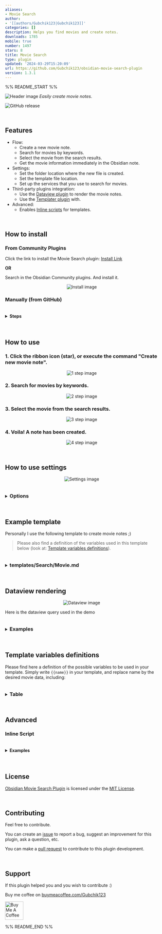 ```yaml
---
aliases:
- Movie Search
author:
- '[[authors/Gubchik123|Gubchik123]]'
categories: []
description: Helps you find movies and create notes.
downloads: 1785
mobile: true
number: 1497
stars: 8
title: Movie Search
type: plugin
updated: '2024-03-29T15:20:09'
url: https://github.com/Gubchik123/obsidian-movie-search-plugin
version: 1.3.1
---
```


%% README_START %%

![Header image](https://raw.githubusercontent.com/Gubchik123/obsidian-movie-search-plugin/HEAD/md_images/header.png)
_Easily create movie notes._

![GitHub release](https://img.shields.io/github/v/release/Gubchik123/obsidian-movie-search-plugin?sort=semver)

<br>

## Features

-   Flow:
    -   Create a new movie note.
    -   Search for movies by keywords.
    -   Select the movie from the search results.
    -   Get the movie information immediately in the Obsidian note.
-   Settings:
    -   Set the folder location where the new file is created.
    -   Set the template file location.
    -   Set up the services that you use to search for movies.
-   Third-party plugins integration:
    -   Use the [Dataview plugin](https://obsidian.md/plugins?id=dataview) to render the movie notes.
    -   Use the [Templater plugin](https://github.com/SilentVoid13/Templater) with.
-   Advanced:
    -   Enables [Inline scripts](#inline-script) for templates.

<br>

## How to install

### From Community Plugins

Click the link to install the Movie Search plugin: [Install Link](https://obsidian.md/plugins?id=movie-search)

**OR**

Search in the Obsidian Community plugins. And install it.

<p align="center"><img src="https://raw.githubusercontent.com/Gubchik123/obsidian-movie-search-plugin/HEAD/md_images/install.png" alt="Install image"/></p>

### Manually (from GitHub)

<details>
<summary><h4 style="display: inline-block;">Steps</h4></summary>
    
1. Clone the repository to your Obsidian plugins folder.

```bash
git clone https://github.com/Gubchik123/obsidian-movie-search-plugin.git
```

2. Install the dependencies.

```bash
yarn install
```

3. Build the plugin.

```bash
yarn build
```

4. Reload Obsidian and enable the plugin in the settings.
 </details>

<br>

## How to use

### 1. Click the ribbon icon (star), or execute the command "Create new movie note".

<p align="center"><img src="https://raw.githubusercontent.com/Gubchik123/obsidian-movie-search-plugin/HEAD/md_images/use/1.png" alt="1 step image"/></p>

### 2. Search for movies by keywords.

<p align="center"><img src="https://raw.githubusercontent.com/Gubchik123/obsidian-movie-search-plugin/HEAD/md_images/use/2.png" alt="2 step image"/></p>

### 3. Select the movie from the search results.

<p align="center"><img src="https://raw.githubusercontent.com/Gubchik123/obsidian-movie-search-plugin/HEAD/md_images/use/3.png" alt="3 step image"/></p>

### 4. Voila! A note has been created.

<p align="center"><img src="https://raw.githubusercontent.com/Gubchik123/obsidian-movie-search-plugin/HEAD/md_images/use/4.png" alt="4 step image"/></p>

<br>

## How to use settings

<p align="center"><img src="https://raw.githubusercontent.com/Gubchik123/obsidian-movie-search-plugin/HEAD/md_images/settings.png" alt="Settings image"/></p>

<details>
<summary><h3 style="display: inline-block;">Options</h3></summary>

### New file location

Set the folder location where the new file is created. Otherwise, a new file is created in the Obsidian Root folder.

### New file name format

Set the format of the new file name. The default is title of the movie.

### Template file

You can set the template file location. There is an example template at the bottom.

### Preferred locale

Set the preferred locale for the movie search. The default is 'auto', which means that the locale is automatically detected by user's query or browser settings.

### Ask preferred locale

Enable or disable the asking of the preferred locale before searching for movies.

### Open new movie note

Enable or disable the opening of the new movie note after creation.

### TMDB Settings

#### API Key

Set the API key for TMDB.

> You can get an API key from [developer.themoviedb.org](https://www.themoviedb.org/settings/api).

> You can use either "Access Token Auth" (JWT) or "API Key Auth".

#### Include adult

Enable or disable the inclusion of adult content in the search results.

</details>

<br>

## Example template

Personally I use the following template to create movie notes ;)

> Please also find a definition of the variables used in this template below (look at: [Template variables definitions](#template-variables-definitions)).

<details>
<summary><h3 style="display: inline-block;">templates/Search/Movie.md</h3></summary>

```markdown
---
created: "{{date:DD.MM.YYYY}} {{time:HH:mm}}"
tags:
    - Entertainment
    - { { media_type } }
status: TO WATCH
cover: "{{poster_path}}"
banner: "{{backdrop_path}}"
---

## 📺 -> {{title}}

![Cover](https://raw.githubusercontent.com/Gubchik123/obsidian-movie-search-plugin/HEAD/{{poster_path}})

### 1️⃣ -> Introduction

Title:: {{title}}
Tagline:: {{tagline}}
Release-date:: {{release_date}}
Rating:: {{vote_average}}
Vote-count:: {{vote_count}}

### 2️⃣ -> Summary

[Homepage]({{homepage}})
{{overview}}

### 3️⃣ -> My conclusion

...

#### Score:: 0

### 4️⃣ -> Global Information

Adult:: {{adult}}
Original-title:: {{original_title}}
Original-language:: {{original_language}}
Popularity:: {{popularity}}
Genres:: {{genres}}

Director:: {{director}}
Main-actors:: {{main_actors}}
Production-companies:: {{production_companies}}
Production-countries:: {{production_countries}}
Spoken-languages:: {{spoken_languages}}

### 5️⃣ -> TMDB information

ID:: {{id}}

![Backdrop](https://raw.githubusercontent.com/Gubchik123/obsidian-movie-search-plugin/HEAD/{{youtube_url}})
```

> The idea of the template was taken from the [OB_Template](https://github.com/llZektorll/OB_Template/blob/main/0A_Templates/0A_10_Entertainment/0A_10_2_Movies%26ShowReview.md). Look through the repository for more examples.

> I use the Obsidian plugin [Banners](https://obsidian.md/plugins?id=obsidian-banners) (in the note properties) to display the backdrop image.

</details>

<br>

## Dataview rendering

<p align="center"><img src="https://raw.githubusercontent.com/Gubchik123/obsidian-movie-search-plugin/HEAD/md_images/dataview.png" alt="Dataview image"/></p>

Here is the dataview query used in the demo

<details>
<summary><h3 style="display: inline-block;">Examples</h3></summary>

### List of watched movies

````
```dataview
TABLE WITHOUT ID
	"![|100](https://raw.githubusercontent.com/Gubchik123/obsidian-movie-search-plugin/HEAD/" + cover + ")" as Cover,
	link(file.link, Title) as Title,
	dateformat(Release-date, "yyyy") as Year,
	Vote-average as "Vote average",
	Original-title as "Org title",
	Score + " / 10" as Score
FROM  "My/Entertainments/Movies" AND #Movie
WHERE status = "WATCHED"
SORT Score DESC, Vote-average DESC, Title ASC
```
````

### List of movies to watch

````
```dataview
TABLE WITHOUT ID
	"![|100](https://raw.githubusercontent.com/Gubchik123/obsidian-movie-search-plugin/HEAD/" + cover + ")" as Cover,
	link(file.link, Title) as Title,
	dateformat(Release-date, "yyyy") as Year,
	Vote-average as "Vote average",
	Original-title as "Org title"
FROM  "My/Entertainments/Movies" AND #Movie
WHERE status = "TO WATCH"
SORT Vote-average DESC, Title ASC
```
````

</details>

<br>

## Template variables definitions

Please find here a definition of the possible variables to be used in your template. Simply write `{{name}}` in your template, and replace name by the desired movie data, including:

<details>
<summary><h3 style="display: inline-block;">Table</h3></summary>

| name                 | type    | description                            |
| -------------------- | ------- | -------------------------------------- |
| adult                | boolean | The adult status of the movie.         |
| backdrop_path        | string  | The backdrop image URL of the movie.   |
| main_actors          | string  | The main actors of the movie.          |
| media_type           | string  | It can be 'Movies' or 'TV'.            |
| director             | string  | The director of the movie.             |
| genres               | string  | The genres of the movie.               |
| homepage             | string  | The homepage of the movie.             |
| id                   | integer | The TMDB ID of the movie.              |
| original_language    | string  | The original language of the movie.    |
| original_title       | string  | The original title of the movie.       |
| overview             | string  | The overview of the movie.             |
| popularity           | float   | The popularity of the movie.           |
| poster_path          | string  | The cover image URL of the movie.      |
| production_companies | string  | The production companies of the movie. |
| production_countries | string  | The production countries of the movie. |
| release_date         | string  | The date the movie was published.      |
| spoken_languages     | string  | The spoken languages of the movie.     |
| tagline              | string  | The tagline of the movie.              |
| title                | string  | The title of the movie.                |
| vote_average         | float   | The average vote of the movie.         |
| vote_count           | integer | The vote count of the movie.           |
| youtube_url          | string  | The youtube trailer URL of the movie.  |

</details>

<br>

## Advanced

### Inline Script

<details>
<summary><h4 style="display: inline-block;">Examples</h4></summary>

#### To print out a movie object:

````
```json
<%=movie%>
```
````

or

````
```json
<%=JSON.stringify(movie, null, 2)%>
```
````

#### When you want to list or link genres:

```
---
Genres: <%=movie.genres.map(genre=>`\n  - ${genre}`).join('')%>
---

Genres: <%=movie.genres.map(genre => `[[Genre/${genre}]]`).join(', ')%>
```

</details>

<br>

## License

[Obsidian Movie Search Plugin](https://github.com/Gubchik123/obsidian-movie-search-plugin) is licensed under the [MIT License](https://github.com/Gubchik123/obsidian-movie-search-plugin/blob/master/LICENSE.md).

<br>

## Contributing

Feel free to contribute.

You can create an [issue](https://github.com/Gubchik123/obsidian-movie-search-plugin/issues/new) to report a bug, suggest an improvement for this plugin, ask a question, etc.

You can make a [pull request](https://github.com/Gubchik123/obsidian-movie-search-plugin/compare) to contribute to this plugin development.

<br>

## Support

If this plugin helped you and you wish to contribute :)

Buy me coffee on [buymeacoffee.com/Gubchik123](https://www.buymeacoffee.com/Gubchik123)

<a href="https://www.buymeacoffee.com/Gubchik123" target="_blank"><img src="https://cdn.buymeacoffee.com/buttons/v2/default-yellow.png" alt="Buy Me A Coffee" height="60"></a>


%% README_END %%